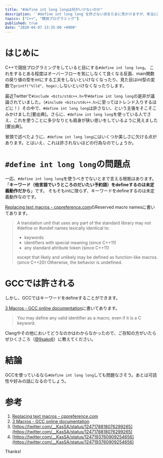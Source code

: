 ```yaml
---
title: "#define int long longは何がいけないのか"
description: '`#define int long long`を許さない派をたまに見かけますが、本当に許されないほどのものなのでしょうか。一応、使うべきでないとまで言える根拠はあります。 「キーワード（他言語でいうところのだいたい予約語）をdefineするのは未定義動作だから」です。 そもそもintに限らず、キーワードをdefineするのは未定義動作なのです。'
topics: ["C++", "競技プログラミング"]
published: true
date: "2020-04-07 23:35:00 +0900"
---
```


# はじめに

C++で競技プログラミングをしていると目にする`#define int long long`。
これをするとある程度はオーバーフローを気にしなくて良くなる反面、main関数の戻り値の型をintにする工夫をしないといけなくなったり、見た目はint型の変数で`printf("%lld", hoge);`しないといけなくなったりします。

最近Twitterで`#include <bits/stdc++.h>`や`#define int long long`の是非が議論されていました。（`#include <bits/stdc++.h>`に至ってはトレンド入りするほどに！）その中で、`#define int long long`は許さない、という主張をそこそこみかけました[要出典]。さらに、`#define int long long`を使っている人でさえ、これを使うことに多少なりとも肩身が狭い思いをしているように見えました[要出典]。

冒頭で述べたように、`#define int long long`にはいくつか美しさに欠ける点があります。とはいえ、これは許されないほどの行為なのでしょうか。

# `#define int long long`の問題点

一応、`#define int long long`を使うべきでないとまで言える根拠はあります。「**キーワード（他言語でいうところのだいたい予約語）をdefineするのは未定義動作だから**」です。
そもそもintに限らず、キーワードをdefineするのは未定義動作なのです。

[Replacing text macros - cppreference.com](https://en.cppreference.com/w/cpp/preprocessor/replace)のReserved macro namesに書いてあります。

> A translation unit that uses any part of the standard library may not #define or #undef names lexically identical to:
> - keywords
> - identifiers with special meaning (since C++11)
> - any standard attribute token (since C++11)
> 
> except that likely and unlikely may be defined as function-like macros.(since C++20)
> Otherwise, the behavior is undefined.

# GCCでは許される

しかし、GCCではキーワードをdefineすることができます。

[3 Macros - GCC online documentation](https://gcc.gnu.org/onlinedocs/cpp/Macros.html#Macros)に書いてあります。

> You may define any valid identifier as a macro, even if it is a C keyword.

Clangやその他においてどうなのかはわからなかったので、ご存知の方がいたらぜひくさころ（[@9sako6](https://twitter.com/9sako6)）に教えてください。

# 結論
GCCを使っているなら`#define int long long`しても問題なさそう。あとは可読性や好みの話になるのでしょう。

# 参考
1. [Replacing text macros - cppreference.com](https://en.cppreference.com/w/cpp/preprocessor/replace)
2. [3 Macros - GCC online documentation](https://gcc.gnu.org/onlinedocs/cpp/Macros.html#Macros)
3. [https://twitter.com/__KasSA/status/1247178818076299265](https://twitter.com/__KasSA/status/1247178818076299265)
4. [https://twitter.com/__KasSA/status/1247193760909254656](https://twitter.com/__KasSA/status/1247193760909254656)

Thanks!
